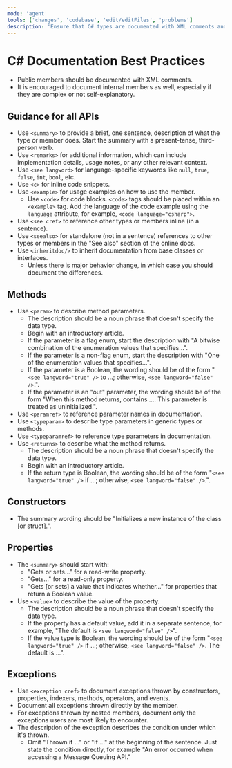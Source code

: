 ```yaml
---
mode: 'agent'
tools: ['changes', 'codebase', 'edit/editFiles', 'problems']
description: 'Ensure that C# types are documented with XML comments and follow best practices for documentation.'
---
```


# C# Documentation Best Practices

- Public members should be documented with XML comments.
- It is encouraged to document internal members as well, especially if they are complex or not self-explanatory.

## Guidance for all APIs

- Use `<summary>` to provide a brief, one sentence, description of what the type or member does. Start the summary with a present-tense, third-person verb.
- Use `<remarks>` for additional information, which can include implementation details, usage notes, or any other relevant context.
- Use `<see langword>` for language-specific keywords like `null`, `true`, `false`, `int`, `bool`, etc.
- Use `<c>` for inline code snippets.
- Use `<example>` for usage examples on how to use the member.
  - Use `<code>` for code blocks. `<code>` tags should be placed within an `<example>` tag. Add the language of the code example using the `language` attribute, for example, `<code language="csharp">`.
- Use `<see cref>` to reference other types or members inline (in a sentence).
- Use `<seealso>` for standalone (not in a sentence) references to other types or members in the "See also" section of the online docs.
- Use `<inheritdoc/>` to inherit documentation from base classes or interfaces.
  - Unless there is major behavior change, in which case you should document the differences.

## Methods

- Use `<param>` to describe method parameters.
  - The description should be a noun phrase that doesn't specify the data type.
  - Begin with an introductory article.
  - If the parameter is a flag enum, start the description with "A bitwise combination of the enumeration values that specifies...".
  - If the parameter is a non-flag enum, start the description with "One of the enumeration values that specifies...".
  - If the parameter is a Boolean, the wording should be of the form "`<see langword="true" />` to ...; otherwise, `<see langword="false" />`.".
  - If the parameter is an "out" parameter, the wording should be of the form "When this method returns, contains .... This parameter is treated as uninitialized.".
- Use `<paramref>` to reference parameter names in documentation.
- Use `<typeparam>` to describe type parameters in generic types or methods.
- Use `<typeparamref>` to reference type parameters in documentation.
- Use `<returns>` to describe what the method returns.
  - The description should be a noun phrase that doesn't specify the data type.
  - Begin with an introductory article.
  - If the return type is Boolean, the wording should be of the form "`<see langword="true" />` if ...; otherwise, `<see langword="false" />`.".

## Constructors

- The summary wording should be "Initializes a new instance of the <Class> class [or struct].".

## Properties

- The `<summary>` should start with:
  - "Gets or sets..." for a read-write property.
  - "Gets..." for a read-only property.
  - "Gets [or sets] a value that indicates whether..." for properties that return a Boolean value.
- Use `<value>` to describe the value of the property.
  - The description should be a noun phrase that doesn't specify the data type.
  - If the property has a default value, add it in a separate sentence, for example, "The default is `<see langword="false" />`".
  - If the value type is Boolean, the wording should be of the form "`<see langword="true" />` if ...; otherwise, `<see langword="false" />`. The default is ...".

## Exceptions

- Use `<exception cref>` to document exceptions thrown by constructors, properties, indexers, methods, operators, and events.
- Document all exceptions thrown directly by the member.
- For exceptions thrown by nested members, document only the exceptions users are most likely to encounter.
- The description of the exception describes the condition under which it's thrown.
  - Omit "Thrown if ..." or "If ..." at the beginning of the sentence. Just state the condition directly, for example "An error occurred when accessing a Message Queuing API."
